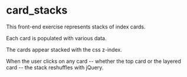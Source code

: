 # card_stacks

This front-end exercise represents stacks of index cards. 

Each card is populated with various data. 

The cards appear stacked with the css z-index.

When the user clicks on any card -- whether the top card or the layered card -- the stack reshuffles with jQuery. 
